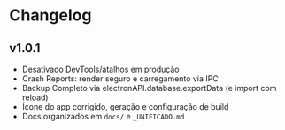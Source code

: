 # Changelog

## v1.0.1
- Desativado DevTools/atalhos em produção
- Crash Reports: render seguro e carregamento via IPC
- Backup Completo via electronAPI.database.exportData (e import com reload)
- Ícone do app corrigido, geração e configuração de build
- Docs organizados em `docs/` e `_UNIFICADO.md`
